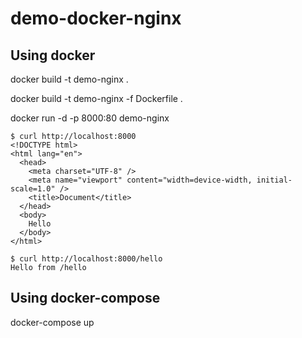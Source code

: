 # demo-docker-nginx

## Using docker

docker build -t demo-nginx .

docker build -t demo-nginx -f Dockerfile .

docker run -d -p 8000:80 demo-nginx

```
$ curl http://localhost:8000
<!DOCTYPE html>
<html lang="en">
  <head>
    <meta charset="UTF-8" />
    <meta name="viewport" content="width=device-width, initial-scale=1.0" />
    <title>Document</title>
  </head>
  <body>
    Hello
  </body>
</html>
```

```
$ curl http://localhost:8000/hello
Hello from /hello
```

## Using docker-compose

docker-compose up
